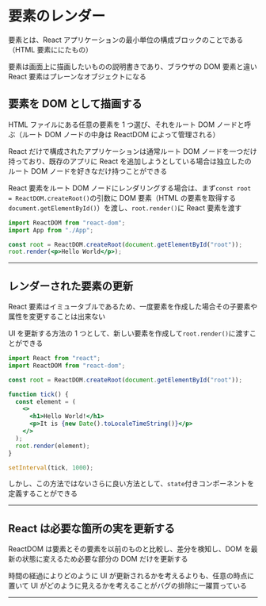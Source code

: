 # 要素のレンダー

要素とは、React アプリケーションの最小単位の構成ブロックのことである（HTML 要素ににたもの）

要素は画面上に描画したいものの説明書きであり、ブラウザの DOM 要素と違い React 要素はプレーンなオブジェクトになる

## 要素を DOM として描画する

HTML ファイルにある任意の要素を 1 つ選び、それをルート DOM ノードと呼ぶ（ルート DOM ノードの中身は ReactDOM によって管理される）

React だけで構成されたアプリケーションは通常ルート DOM ノードを一つだけ持っており、既存のアプリに React を追加しようとしている場合は独立したのルート DOM ノードを好きなだけ持つことができる

React 要素をルート DOM ノードにレンダリングする場合は、まず`const root = ReactDOM.createRoot()`の引数に DOM 要素（HTML の要素を取得する`document.getElementById()`）を渡し、`root.render()`に React 要素を渡す

```jsx
import ReactDOM from "react-dom";
import App from "./App";

const root = ReactDOM.createRoot(document.getElementById("root"));
root.render(<p>Hello World</p>);
```

---

## レンダーされた要素の更新

React 要素はイミュータブルであるため、一度要素を作成した場合その子要素や属性を変更することは出来ない

UI を更新する方法の 1 つとして、新しい要素を作成して`root.render()`に渡すことができる

```jsx
import React from "react";
import ReactDOM from "react-dom";

const root = ReactDOM.createRoot(document.getElementById("root"));

function tick() {
  const element = (
    <>
      <h1>Hello World!</h1>
      <p>It is {new Date().toLocaleTimeString()}</p>
    </>
  );
  root.render(element);
}

setInterval(tick, 1000);
```

しかし、この方法ではないさらに良い方法として、`state`付きコンポーネントを定義することができる

---

## React は必要な箇所の実を更新する

ReactDOM は要素とその要素を以前のものと比較し、差分を検知し、DOM を最新の状態に変えるため必要な部分の DOM だけを更新する

時間の経過によりどのように UI が更新されるかを考えるよりも、任意の時点に置いて UI がどのように見えるかを考えることがバグの排除に一躍買っている

---
